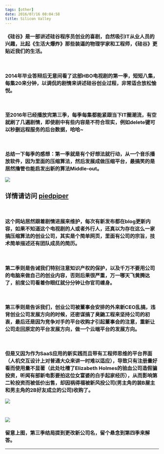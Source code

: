 ```yaml
---
tags: [other]
date: 2016/07/16 08:04:58
title: Silicon Valley
---
```



### 《硅谷》是一部讲述硅谷程序员创业的喜剧，自然吸引IT从业人员的兴趣，比起《生活大爆炸》那些装逼的物理学家和工程师，《硅谷》更贴近我们的生活。


<br/>

### 2014年毕业答辩后无意间看了这部HBO电视剧的第一季，短短八集，每集20来分钟，以调侃的剧情来讲述硅谷创业过程，非常适合放松愉悦。


<br/>

### 至2016年已经播放完第三季，每季每集都能紧跟当下IT圈潮流，有空就刷了几遍剧情，即使剧中有些内容是不符合现实，例如delete键可以秒删远程服务的后台数据，哈哈~


<br/>

### 总结一下每季的感想：第一季就是有个好想法就行动，从一个音乐播放软件，因为里面的压缩算法，然后发展成做压缩平台，最搞笑的是居然撸管也能启发出新的算法Middle-out。

![](http://ww2.sinaimg.cn/mw1024/67804861gw1f5vuecdop0j211y0kiwgp.jpg)


## 详情请访问 [piedpiper](http://www.piedpiper.com/) 


<br/>

### 这个网站居然跟着剧情进展来维护，每次有新发布都在blog更新内容，如果不知道这个电视剧的人或者外行人，还真以为存在这么一家搞压缩算法的创业公司，其实是个简单网页，里面有公司的宗旨，技术简单描述还有团队成员的简历。


<br/>

<!--more-->

### 第二季则是告诫我们特别注意知识产权的保护，以及千万不要用公司的电脑来做自己的创业内容，否则后果很严重，万一哪天飞黄腾达了，前度公司看着你眼红就分分钟让你官司缠身。


<br/>

### 第三季则是告诉我们，创业公司被董事会安排的外来新CEO乱搞，违背创业公司发展方向的时候，还密谋搞了臭鼬工程来坚持公司的初衷，最后还是因为竞争对手的平台收购才引起董事会的注意，重新让公司走回原定的平台发展方向，做一个云端平台的发展方向。


<br/>

### 但是又因为作为SaaS应用的新实践而且带有工程师思维的平台界面（人机交互设计上对普通大众来讲一时难以适应），导致只有注册量好看而使用量不显著（此处吐槽了Elizabeth Holmes的验血公司造假骗投资，听闻有部新电影要拍这位女富婆的白手起家经历），从而影响第二轮投资而被低价出售，却因祸得福被新风投公司(男主角的装B屋主和男主角的2B好友成立的公司)收购了。

![](http://ww3.sinaimg.cn/mw1024/67804861gw1f5vwirqtofj211y0kigqw.jpg)


<br/>

![](http://ww1.sinaimg.cn/mw1024/67804861gw1f5vueclyrij20s000xt92.jpg)


### 留意上图，第三季结局提到更改新公司名，留个悬念到第四季来解答。


 * * *
 
 
